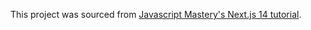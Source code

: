 This project was sourced from [Javascript Mastery's Next.js 14 tutorial](https://www.youtube.com/watch?v=wm5gMKuwSYk).
